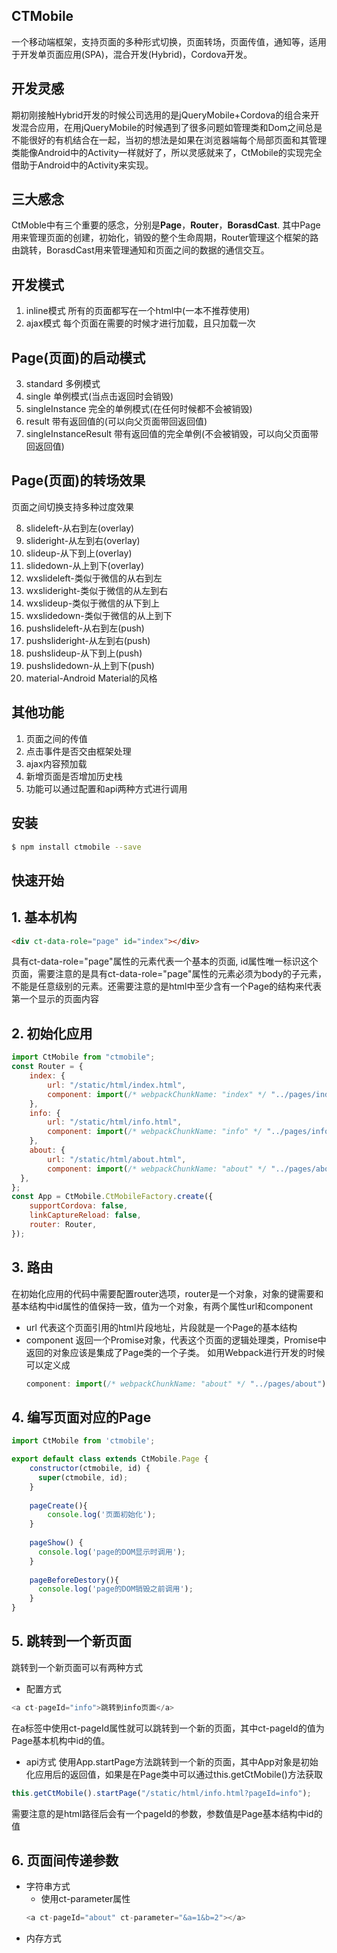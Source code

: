 ## CTMobile
一个移动端框架，支持页面的多种形式切换，页面转场，页面传值，通知等，适用于开发单页面应用(SPA)，混合开发(Hybrid)，Cordova开发。
## 开发灵感
期初刚接触Hybrid开发的时候公司选用的是jQueryMobile+Cordova的组合来开发混合应用，在用jQueryMobile的时候遇到了很多问题如管理类和Dom之间总是不能很好的有机结合在一起，当初的想法是如果在浏览器端每个局部页面和其管理类能像Android中的Activity一样就好了，所以灵感就来了，CtMobile的实现完全借助于Android中的Activity来实现。
## 三大感念
CtMoble中有三个重要的感念，分别是**Page**，**Router**，**BorasdCast**.
其中Page用来管理页面的创建，初始化，销毁的整个生命周期，Router管理这个框架的路由跳转，BorasdCast用来管理通知和页面之间的数据的通信交互。 
## 开发模式
 1. inline模式
 所有的页面都写在一个html中(一本不推荐使用)
 2. ajax模式
 每个页面在需要的时候才进行加载，且只加载一次
## Page(页面)的启动模式
 3. standard
 多例模式
 4. single
 单例模式(当点击返回时会销毁)
 5. singleInstance
 完全的单例模式(在任何时候都不会被销毁)
 6. result
 带有返回值的(可以向父页面带回返回值)
 7. singleInstanceResult
 带有返回值的完全单例(不会被销毁，可以向父页面带回返回值)
## Page(页面)的转场效果
 页面之间切换支持多种过度效果
 
 8. slideleft-从右到左(overlay)
 9. slideright-从左到右(overlay)
 10. slideup-从下到上(overlay)
 11. slidedown-从上到下(overlay)
 12. wxslideleft-类似于微信的从右到左
 13. wxslideright-类似于微信的从左到右
 14. wxslideup-类似于微信的从下到上
 15. wxslidedown-类似于微信的从上到下
 16. pushslideleft-从右到左(push)
 17. pushslideright-从左到右(push)
 18. pushslideup-从下到上(push)
 19. pushslidedown-从上到下(push)
 20. material-Android Material的风格
##  其他功能
 1. 页面之间的传值
 2. 点击事件是否交由框架处理
 3. ajax内容预加载
 4. 新增页面是否增加历史栈
 5. 功能可以通过配置和api两种方式进行调用

##  安装
```bash
$ npm install ctmobile --save
```
## 快速开始

**1. 基本机构**
-------

```html
<div ct-data-role="page" id="index"></div>
```
具有ct-data-role="page"属性的元素代表一个基本的页面, id属性唯一标识这个页面，需要注意的是具有ct-data-role="page"属性的元素必须为body的子元素，不能是任意级别的元素。还需要注意的是html中至少含有一个Page的结构来代表第一个显示的页面内容

**2. 初始化应用**
--------

```js
import CtMobile from "ctmobile";
const Router = {
    index: {
        url: "/static/html/index.html",
        component: import(/* webpackChunkName: "index" */ "../pages/index"),
    },
    info: {
        url: "/static/html/info.html",
        component: import(/* webpackChunkName: "info" */ "../pages/info"),
    },
    about: {
        url: "/static/html/about.html",
        component: import(/* webpackChunkName: "about" */ "../pages/about"),
  },
};
const App = CtMobile.CtMobileFactory.create({
	supportCordova: false,
	linkCaptureReload: false,
	router: Router,
});
```

**3. 路由**
-----

在初始化应用的代码中需要配置router选项，router是一个对象，对象的键需要和基本结构中id属性的值保持一致，值为一个对象，有两个属性url和component

* url
  代表这个页面引用的html片段地址，片段就是一个Page的基本结构
* component
  返回一个Promise对象，代表这个页面的逻辑处理类，Promise中返回的对象应该是集成了Page类的一个子类。
  如用Webpack进行开发的时候可以定义成
  ```js
  component: import(/* webpackChunkName: "about" */ "../pages/about")
  ```
  

**4. 编写页面对应的Page**
--------------

```js
import CtMobile from 'ctmobile';

export default class extends CtMobile.Page {
    constructor(ctmobile, id) {
      super(ctmobile, id);
    }
    
    pageCreate(){
        console.log('页面初始化');
    }
    
    pageShow() {
      console.log('page的DOM显示时调用');
    }
    
    pageBeforeDestory(){
      console.log('page的DOM销毁之前调用');
    }
}
```

**5. 跳转到一个新页面**
-----------
跳转到一个新页面可以有两种方式
* 配置方式
```js
<a ct-pageId="info">跳转到info页面</a>
```
在a标签中使用ct-pageId属性就可以跳转到一个新的页面，其中ct-pageId的值为Page基本机构中id的值。

* api方式
使用App.startPage方法跳转到一个新的页面，其中App对象是初始化应用后的返回值，如果是在Page类中可以通过this.getCtMobile()方法获取
```js
this.getCtMobile().startPage("/static/html/info.html?pageId=info");
```
需要注意的是html路径后会有一个pageId的参数，参数值是Page基本结构中id的值

**6. 页面间传递参数**
---------
* 字符串方式
  * 使用ct-parameter属性
  ```js
  <a ct-pageId="about" ct-parameter="&a=1&b=2"></a>
  ```
* 内存方式

